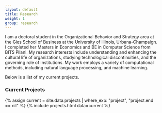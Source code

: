 ```yaml
---
layout: default
title: Research
weight: 1
group: research
---
```


I am a doctoral student in the Organizational Behavior and Strategy area at the Gies School of Business at the University of Illinois, Urbana-Champaign. I completed her Masters in Economics and BE in Computer Science from BITS Pilani. My research interests include understanding and enhancing the cultural life of organizations, studying technological discontinuities, and the governing role of institutions. My work employs a variety of computational methods, including natural language processing, and machine learning.

Below is a list of my current projects.

### Current Projects
{% assign current = site.data.projects | where_exp: "project", "project.end == nil" %}
{% include projects.html data=current %}
